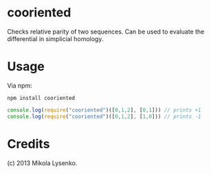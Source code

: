 cooriented
==========
Checks relative parity of two sequences.  Can be used to evaluate the differential in simplicial homology.

Usage
=====
Via npm:

    npm install cooriented
    
```javascript
console.log(require("cooriented")([0,1,2], [0,1])) // prints +1
console.log(require("cooriented")([0,1,2], [1,0])) // prints -1
```

Credits
=======
(c) 2013 Mikola Lysenko.
